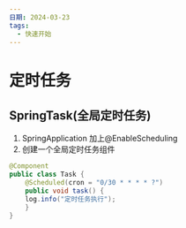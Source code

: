 ```yaml
---
日期: 2024-03-23
tags:
  - 快速开始
---
```

# 定时任务
## SpringTask(全局定时任务)
1. SpringApplication 加上@EnableScheduling
2. 创建一个全局定时任务组件
```java fold:定时任务每30秒执行
@Component  
public class Task {  
	@Scheduled(cron = "0/30 * * * * ?")  
	public void task() {  
	log.info("定时任务执行");  
	}  
}
```

